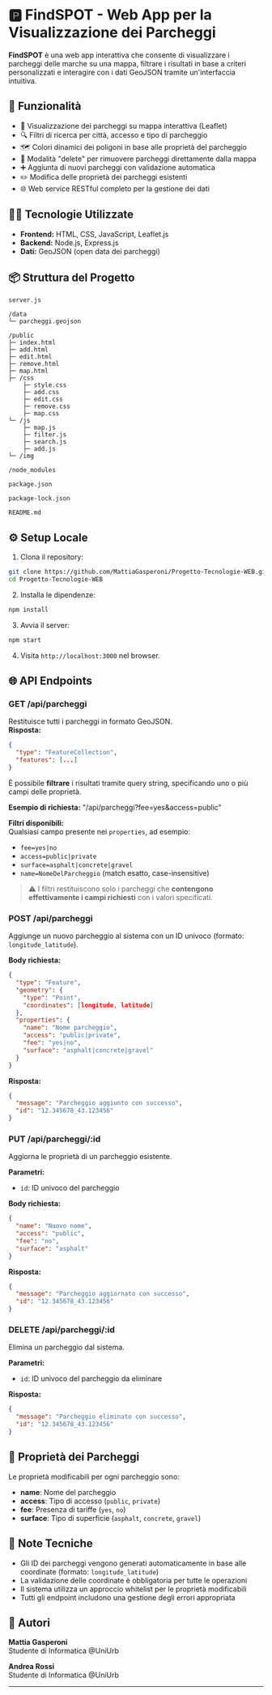 # 🅿️ FindSPOT - Web App per la Visualizzazione dei Parcheggi

**FindSPOT** è una web app interattiva che consente di visualizzare i parcheggi delle marche su una mappa, filtrare i risultati in base a criteri personalizzati e interagire con i dati GeoJSON tramite un'interfaccia intuitiva.

## 🚀 Funzionalità

- 📍 Visualizzazione dei parcheggi su mappa interattiva (Leaflet)
- 🔍 Filtri di ricerca per città, accesso e tipo di parcheggio
- 🗺️ Colori dinamici dei poligoni in base alle proprietà del parcheggio
- 🧹 Modalità "delete" per rimuovere parcheggi direttamente dalla mappa
- ➕ Aggiunta di nuovi parcheggi con validazione automatica
- ✏️ Modifica delle proprietà dei parcheggi esistenti
- 🌐 Web service RESTful completo per la gestione dei dati

## 🧑‍💻 Tecnologie Utilizzate

- **Frontend:** HTML, CSS, JavaScript, Leaflet.js
- **Backend:** Node.js, Express.js
- **Dati:** GeoJSON (open data dei parcheggi)

## 📦 Struttura del Progetto

```
server.js

/data
└─ parcheggi.geojson

/public
├─ index.html
├─ add.html
├─ edit.html
├─ remove.html
├─ map.html
├─ /css
    ├─ style.css 
    ├─ add.css 
    ├─ edit.css 
    ├─ remove.css 
    ├─ map.css 
└─ /js          
    ├─ map.js 
    ├─ filter.js 
    ├─ search.js 
    ├─ add.js 
└─ /img

/node_modules

package.json

package-lock.json

README.md
```

## ⚙️ Setup Locale

1. Clona il repository:
```bash
git clone https://github.com/MattiaGasperoni/Progetto-Tecnologie-WEB.git
cd Progetto-Tecnologie-WEB
```

2. Installa le dipendenze:
```bash
npm install
```

3. Avvia il server:
```bash
npm start
```

4. Visita `http://localhost:3000` nel browser.

## 🌐 API Endpoints

### **GET /api/parcheggi**
Restituisce tutti i parcheggi in formato GeoJSON.  
**Risposta:**
```json
{
  "type": "FeatureCollection",
  "features": [...]
}
```
È possibile **filtrare** i risultati tramite query string, specificando uno o più campi delle proprietà.

**Esempio di richiesta:** "/api/parcheggi?fee=yes&access=public"

**Filtri disponibili:**  
Qualsiasi campo presente nei `properties`, ad esempio:
- `fee=yes|no`
- `access=public|private`
- `surface=asphalt|concrete|gravel`
- `name=NomeDelParcheggio` (match esatto, case-insensitive)

> ⚠️ I filtri restituiscono solo i parcheggi che **contengono effettivamente i campi richiesti** con i valori specificati.




### **POST /api/parcheggi**
Aggiunge un nuovo parcheggio al sistema con un ID univoco  (formato: `longitude_latitude`).

**Body richiesta:**
```json
{
  "type": "Feature",
  "geometry": {
    "type": "Point",
    "coordinates": [longitude, latitude]
  },
  "properties": {
    "name": "Nome parcheggio",
    "access": "public|private",
    "fee": "yes|no",
    "surface": "asphalt|concrete|gravel"
  }
}
```

**Risposta:**
```json
{
  "message": "Parcheggio aggiunto con successo",
  "id": "12.345678_43.123456"
}
```

### **PUT /api/parcheggi/:id**
Aggiorna le proprietà di un parcheggio esistente.

**Parametri:**
- `id`: ID univoco del parcheggio 

**Body richiesta:**
```json
{
  "name": "Nuovo nome",
  "access": "public",
  "fee": "no",
  "surface": "asphalt"
}
```

**Risposta:**
```json
{
  "message": "Parcheggio aggiornato con successo",
  "id": "12.345678_43.123456"
}
```

### **DELETE /api/parcheggi/:id**
Elimina un parcheggio dal sistema.

**Parametri:**
- `id`: ID univoco del parcheggio da eliminare

**Risposta:**
```json
{
  "message": "Parcheggio eliminato con successo",
  "id": "12.345678_43.123456"
}
```

## 🔧 Proprietà dei Parcheggi

Le proprietà modificabili per ogni parcheggio sono:

- **name**: Nome del parcheggio
- **access**: Tipo di accesso (`public`, `private`)
- **fee**: Presenza di tariffe (`yes`, `no`)
- **surface**: Tipo di superficie (`asphalt`, `concrete`, `gravel`)

## 📝 Note Tecniche

- Gli ID dei parcheggi vengono generati automaticamente in base alle coordinate (formato: `longitude_latitude`)
- La validazione delle coordinate è obbligatoria per tutte le operazioni
- Il sistema utilizza un approccio whitelist per le proprietà modificabili
- Tutti gli endpoint includono una gestione degli errori appropriata

## 👤 Autori

**Mattia Gasperoni**  
Studente di Informatica @UniUrb

**Andrea Rossi**  
Studente di Informatica @UniUrb

---

